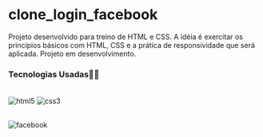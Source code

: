 # clone_login_facebook

Projeto desenvolvido para treino de HTML e CSS. 
A idéia é exercitar os principios básicos com HTML, CSS e a prática de responsividade que será aplicada.
Projeto em desenvolvimento.

### Tecnologias Usadas👩‍💻

<div style="display: inline_block"><br/>
<img align="center" alt="html5" src="https://img.shields.io/badge/HTML5-E34F26?style=for-the-badge&logo=html5&logoColor=white"/>
<img align="center" alt="css3" src="https://img.shields.io/badge/CSS3-1572B6?style=for-the-badge&logo=css3&logoColor=white"/>
</div> <br>

![facebook](https://user-images.githubusercontent.com/91149537/162648977-47bf2f38-384a-4504-838b-e0e769e01f95.jpeg)

